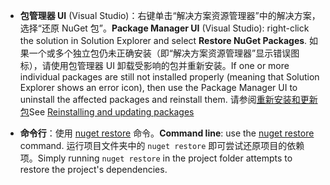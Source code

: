 - <span data-ttu-id="cfcbf-101">**包管理器 UI** (Visual Studio)：右键单击“解决方案资源管理器”中的解决方案，选择“还原 NuGet 包”。</span><span class="sxs-lookup"><span data-stu-id="cfcbf-101">**Package Manager UI** (Visual Studio): right-click the solution in Solution Explorer and select **Restore NuGet Packages**.</span></span> <span data-ttu-id="cfcbf-102">如果一个或多个独立包仍未正确安装（即“解决方案资源管理器”显示错误图标），请使用包管理器 UI 卸载受影响的包并重新安装。</span><span class="sxs-lookup"><span data-stu-id="cfcbf-102">If one or more individual packages are still not installed properly (meaning that Solution Explorer shows an error icon), then use the Package Manager UI to uninstall the affected packages and reinstall them.</span></span> <span data-ttu-id="cfcbf-103">请参阅[重新安装和更新包](../Consume-Packages/Reinstalling-and-Updating-Packages.md)</span><span class="sxs-lookup"><span data-stu-id="cfcbf-103">See [Reinstalling and updating packages](../Consume-Packages/Reinstalling-and-Updating-Packages.md)</span></span>

- <span data-ttu-id="cfcbf-104">**命令行**：使用 [nuget restore](../tools/cli-ref-restore.md) 命令。</span><span class="sxs-lookup"><span data-stu-id="cfcbf-104">**Command line**: use the [nuget restore](../tools/cli-ref-restore.md) command.</span></span> <span data-ttu-id="cfcbf-105">运行项目文件夹中的 `nuget restore` 即可尝试还原项目的依赖项。</span><span class="sxs-lookup"><span data-stu-id="cfcbf-105">Simply running `nuget restore` in the project folder attempts to restore the project's dependencies.</span></span>
